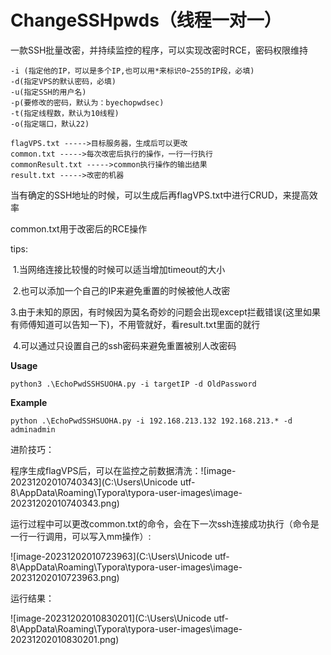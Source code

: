 # ChangeSSHpwds（线程一对一）

一款SSH批量改密，并持续监控的程序，可以实现改密时RCE，密码权限维持

```
-i (指定他的IP，可以是多个IP,也可以用*来标识0~255的IP段，必填)
-d(指定VPS的默认密码，必填)
-u(指定SSH的用户名)
-p(要修改的密码，默认为：byechopwdsec)
-t(指定线程数，默认为10线程)
-o(指定端口，默认22)

flagVPS.txt ----->目标服务器，生成后可以更改
common.txt ----->每次改密后执行的操作，一行一行执行
commonResult.txt ----->common执行操作的输出结果
result.txt ----->改密的机器

```

当有确定的SSH地址的时候，可以生成后再flagVPS.txt中进行CRUD，来提高效率

common.txt用于改密后的RCE操作

tips:

​	1.当网络连接比较慢的时候可以适当增加timeout的大小

​	2.也可以添加一个自己的IP来避免重置的时候被他人改密

​	3.由于未知的原因，有时候因为莫名奇妙的问题会出现except拦截错误(这里如果有师傅知道可以告知一下)，不用管就好，看result.txt里面的就行

​	4.可以通过只设置自己的ssh密码来避免重置被别人改密码

**Usage** 

```
python3 .\EchoPwdSSHSUOHA.py -i targetIP -d OldPassword
```

**Example**

```
python .\EchoPwdSSHSUOHA.py -i 192.168.213.132 192.168.213.* -d adminadmin
```

进阶技巧：

程序生成flagVPS后，可以在监控之前数据清洗：![image-20231202010740343](C:\Users\Unicode utf-8\AppData\Roaming\Typora\typora-user-images\image-20231202010740343.png)

运行过程中可以更改common.txt的命令，会在下一次ssh连接成功执行（命令是一行一行调用，可以写入mm操作）:

![image-20231202010723963](C:\Users\Unicode utf-8\AppData\Roaming\Typora\typora-user-images\image-20231202010723963.png)





运行结果：

![image-20231202010830201](C:\Users\Unicode utf-8\AppData\Roaming\Typora\typora-user-images\image-20231202010830201.png)

